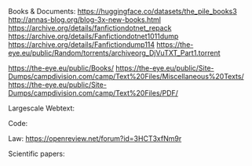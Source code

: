 
Books & Documents:
https://huggingface.co/datasets/the_pile_books3
http://annas-blog.org/blog-3x-new-books.html
https://archive.org/details/fanfictiondotnet_repack
https://archive.org/details/Fanfictiondotnet1011dump
https://archive.org/details/Fanfictiondump114
https://the-eye.eu/public/Random/torrents/archiveorg_DjVuTXT_Part1.torrent

https://the-eye.eu/public/Books/
https://the-eye.eu/public/Site-Dumps/campdivision.com/camp/Text%20Files/Miscellaneous%20Texts/
https://the-eye.eu/public/Site-Dumps/campdivision.com/camp/Text%20Files/PDF/

Largescale Webtext:


Code:

Law:
https://openreview.net/forum?id=3HCT3xfNm9r

Scientific papers:
